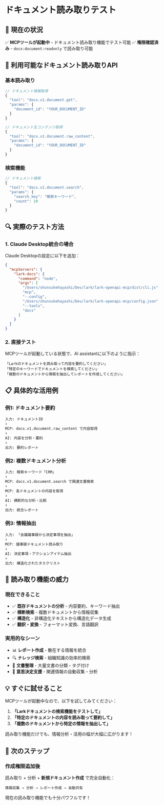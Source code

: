 # ドキュメント読み取りテスト

## 🎯 **現在の状況**

✅ **MCPツールが起動中** - ドキュメント読み取り機能でテスト可能
✅ **権限確認済み** - `docx:document:readonly` で読み取り可能

## 📖 **利用可能なドキュメント読み取りAPI**

### **基本読み取り**
```javascript
// ドキュメント情報取得
{
  "tool": "docx.v1.document.get",
  "params": {
    "document_id": "YOUR_DOCUMENT_ID"
  }
}

// ドキュメント生コンテンツ取得
{
  "tool": "docx.v1.document.raw_content",
  "params": {
    "document_id": "YOUR_DOCUMENT_ID"
  }
}
```

### **検索機能**
```javascript
// ドキュメント検索
{
  "tool": "docs.v1.document.search",
  "params": {
    "search_key": "検索キーワード",
    "count": 10
  }
}
```

## 🔍 **実際のテスト方法**

### **1. Claude Desktop統合の場合**
Claude Desktopの設定に以下を追加：

```json
{
  "mcpServers": {
    "lark-docs": {
      "command": "node",
      "args": [
        "/Users/shunsukehayashi/Dev/lark/lark-openapi-mcp/dist/cli.js",
        "mcp",
        "--config",
        "/Users/shunsukehayashi/Dev/lark/lark-openapi-mcp/config.json",
        "--tools",
        "docs"
      ]
    }
  }
}
```

### **2. 直接テスト**
MCPツールが起動している状態で、AI assistantに以下のように指示：

```
「Larkのドキュメントを読み取って内容を要約してください」
「特定のキーワードでドキュメントを検索してください」
「複数のドキュメントから情報を抽出してレポートを作成してください」
```

## 📋 **具体的な活用例**

### **例1: ドキュメント要約**
```
入力: ドキュメントID
↓
MCP: docx.v1.document.raw_content で内容取得
↓
AI: 内容を分析・要約
↓
出力: 要約レポート
```

### **例2: 複数ドキュメント分析**
```
入力: 検索キーワード「CRM」
↓
MCP: docs.v1.document.search で関連文書検索
↓
MCP: 各ドキュメントの内容を取得
↓
AI: 横断的な分析・比較
↓
出力: 統合レポート
```

### **例3: 情報抽出**
```
入力: 「会議議事録から決定事項を抽出」
↓
MCP: 議事録ドキュメント読み取り
↓
AI: 決定事項・アクションアイテム抽出
↓
出力: 構造化されたタスクリスト
```

## 🚀 **読み取り機能の威力**

### **現在できること**
- ✅ **既存ドキュメントの分析** - 内容要約、キーワード抽出
- ✅ **横断検索** - 複数ドキュメントから情報収集
- ✅ **構造化** - 非構造化テキストから構造化データ生成
- ✅ **翻訳・変換** - フォーマット変換、言語翻訳

### **実用的なシーン**
- 📊 **レポート作成** - 散在する情報を統合
- 🔍 **ナレッジ検索** - 組織知識の効率的検索
- 📝 **文書整理** - 大量文書の分類・タグ付け
- 🎯 **意思決定支援** - 関連情報の自動収集・分析

## 💡 **すぐに試せること**

MCPツールが起動中なので、以下を試してみてください：

1. **「Larkドキュメントの検索機能をテストして」**
2. **「特定のドキュメントの内容を読み取って要約して」**
3. **「複数のドキュメントから特定の情報を抽出して」**

読み取り機能だけでも、情報分析・活用の幅が大幅に広がります！

## 🔧 **次のステップ**

### **作成権限追加後**
読み取り + 分析 + **新規ドキュメント作成** で完全自動化：

```
情報収集 → 分析 → レポート作成 → 自動共有
```

現在の読み取り機能でも十分パワフルです！